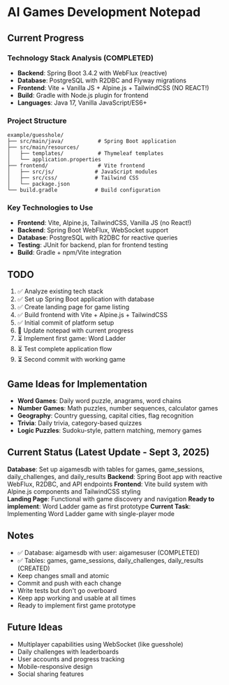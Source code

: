 # AI Games Development Notepad

## Current Progress

### Technology Stack Analysis (COMPLETED)
- **Backend**: Spring Boot 3.4.2 with WebFlux (reactive)
- **Database**: PostgreSQL with R2DBC and Flyway migrations
- **Frontend**: Vite + Vanilla JS + Alpine.js + TailwindCSS (NO REACT!)
- **Build**: Gradle with Node.js plugin for frontend
- **Languages**: Java 17, Vanilla JavaScript/ES6+

### Project Structure
```
example/guesshole/
├── src/main/java/           # Spring Boot application
├── src/main/resources/
│   ├── templates/           # Thymeleaf templates
│   └── application.properties
├── frontend/                # Vite frontend
│   ├── src/js/             # JavaScript modules
│   ├── src/css/            # Tailwind CSS
│   └── package.json
└── build.gradle            # Build configuration
```

### Key Technologies to Use
- **Frontend**: Vite, Alpine.js, TailwindCSS, Vanilla JS (no React!)
- **Backend**: Spring Boot WebFlux, WebSocket support
- **Database**: PostgreSQL with R2DBC for reactive queries
- **Testing**: JUnit for backend, plan for frontend testing
- **Build**: Gradle + npm/Vite integration

## TODO  
1. ✅ Analyze existing tech stack
2. ✅ Set up Spring Boot application with database
3. ✅ Create landing page for game listing
4. ✅ Build frontend with Vite + Alpine.js + TailwindCSS
5. ✅ Initial commit of platform setup
6. 🔄 Update notepad with current progress
7. ⏳ Implement first game: Word Ladder
8. ⏳ Test complete application flow
9. ⏳ Second commit with working game

## Game Ideas for Implementation
- **Word Games**: Daily word puzzle, anagrams, word chains
- **Number Games**: Math puzzles, number sequences, calculator games
- **Geography**: Country guessing, capital cities, flag recognition
- **Trivia**: Daily trivia, category-based quizzes
- **Logic Puzzles**: Sudoku-style, pattern matching, memory games

## Current Status (Latest Update - Sept 3, 2025)
**Database**: Set up aigamesdb with tables for games, game_sessions, daily_challenges, and daily_results
**Backend**: Spring Boot app with reactive WebFlux, R2DBC, and API endpoints
**Frontend**: Vite build system with Alpine.js components and TailwindCSS styling  
**Landing Page**: Functional with game discovery and navigation
**Ready to implement**: Word Ladder game as first prototype
**Current Task**: Implementing Word Ladder game with single-player mode

## Notes
- ✅ Database: aigamesdb with user: aigamesuser (COMPLETED)
- ✅ Tables: games, game_sessions, daily_challenges, daily_results (CREATED)
- Keep changes small and atomic
- Commit and push with each change
- Write tests but don't go overboard
- Keep app working and usable at all times
- Ready to implement first game prototype

## Future Ideas
- Multiplayer capabilities using WebSocket (like guesshole)
- Daily challenges with leaderboards
- User accounts and progress tracking
- Mobile-responsive design
- Social sharing features